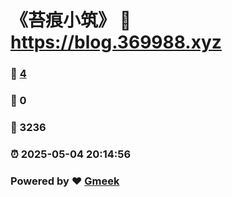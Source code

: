# 《苔痕小筑》 :link: https://blog.369988.xyz 
### :page_facing_up: [4](https://blog.369988.xyz/tag.html) 
### :speech_balloon: 0 
### :hibiscus: 3236 
### :alarm_clock: 2025-05-04 20:14:56 
### Powered by :heart: [Gmeek](https://github.com/Meekdai/Gmeek)
